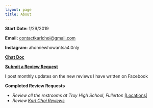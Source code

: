 ```yaml
---
layout: page
title: About
---
```


**Start Date:** 1/29/2019

**Email:** contactkarlchoi@gmail.com

**Instagram:** ahomiewhowantsa4.0nly

**[Chat Doc](https://docs.google.com/document/d/1C-9SIC4WWSs9bhI2UnltUULVV8B3MNgmkgHM5sqdd5g/edit?usp=sharing)**

**[Submit a Review Request](https://goo.gl/forms/HJT99az0q7oc94rD2)**

I post monthly updates on the new reviews I have written on Facebook

**Completed Review Requests**

- *Review all the restrooms at Troy High School, Fullerton* [[Locations]](https://karlcxu.github.io/KarlChoiReviews/Locations.html)
- *Review [Karl Choi Reviews](https://karlcxu.github.io/KarlChoiReviews/2019/01/29/Kcxreviews.html)* 
